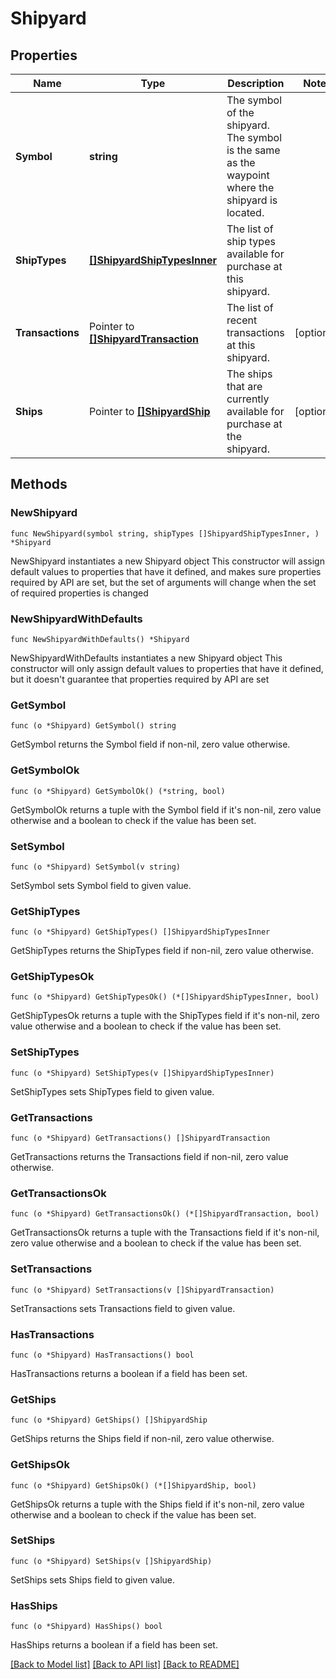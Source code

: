 # Shipyard

## Properties

Name | Type | Description | Notes
------------ | ------------- | ------------- | -------------
**Symbol** | **string** | The symbol of the shipyard. The symbol is the same as the waypoint where the shipyard is located. | 
**ShipTypes** | [**[]ShipyardShipTypesInner**](ShipyardShipTypesInner.md) | The list of ship types available for purchase at this shipyard. | 
**Transactions** | Pointer to [**[]ShipyardTransaction**](ShipyardTransaction.md) | The list of recent transactions at this shipyard. | [optional] 
**Ships** | Pointer to [**[]ShipyardShip**](ShipyardShip.md) | The ships that are currently available for purchase at the shipyard. | [optional] 

## Methods

### NewShipyard

`func NewShipyard(symbol string, shipTypes []ShipyardShipTypesInner, ) *Shipyard`

NewShipyard instantiates a new Shipyard object
This constructor will assign default values to properties that have it defined,
and makes sure properties required by API are set, but the set of arguments
will change when the set of required properties is changed

### NewShipyardWithDefaults

`func NewShipyardWithDefaults() *Shipyard`

NewShipyardWithDefaults instantiates a new Shipyard object
This constructor will only assign default values to properties that have it defined,
but it doesn't guarantee that properties required by API are set

### GetSymbol

`func (o *Shipyard) GetSymbol() string`

GetSymbol returns the Symbol field if non-nil, zero value otherwise.

### GetSymbolOk

`func (o *Shipyard) GetSymbolOk() (*string, bool)`

GetSymbolOk returns a tuple with the Symbol field if it's non-nil, zero value otherwise
and a boolean to check if the value has been set.

### SetSymbol

`func (o *Shipyard) SetSymbol(v string)`

SetSymbol sets Symbol field to given value.


### GetShipTypes

`func (o *Shipyard) GetShipTypes() []ShipyardShipTypesInner`

GetShipTypes returns the ShipTypes field if non-nil, zero value otherwise.

### GetShipTypesOk

`func (o *Shipyard) GetShipTypesOk() (*[]ShipyardShipTypesInner, bool)`

GetShipTypesOk returns a tuple with the ShipTypes field if it's non-nil, zero value otherwise
and a boolean to check if the value has been set.

### SetShipTypes

`func (o *Shipyard) SetShipTypes(v []ShipyardShipTypesInner)`

SetShipTypes sets ShipTypes field to given value.


### GetTransactions

`func (o *Shipyard) GetTransactions() []ShipyardTransaction`

GetTransactions returns the Transactions field if non-nil, zero value otherwise.

### GetTransactionsOk

`func (o *Shipyard) GetTransactionsOk() (*[]ShipyardTransaction, bool)`

GetTransactionsOk returns a tuple with the Transactions field if it's non-nil, zero value otherwise
and a boolean to check if the value has been set.

### SetTransactions

`func (o *Shipyard) SetTransactions(v []ShipyardTransaction)`

SetTransactions sets Transactions field to given value.

### HasTransactions

`func (o *Shipyard) HasTransactions() bool`

HasTransactions returns a boolean if a field has been set.

### GetShips

`func (o *Shipyard) GetShips() []ShipyardShip`

GetShips returns the Ships field if non-nil, zero value otherwise.

### GetShipsOk

`func (o *Shipyard) GetShipsOk() (*[]ShipyardShip, bool)`

GetShipsOk returns a tuple with the Ships field if it's non-nil, zero value otherwise
and a boolean to check if the value has been set.

### SetShips

`func (o *Shipyard) SetShips(v []ShipyardShip)`

SetShips sets Ships field to given value.

### HasShips

`func (o *Shipyard) HasShips() bool`

HasShips returns a boolean if a field has been set.


[[Back to Model list]](../README.md#documentation-for-models) [[Back to API list]](../README.md#documentation-for-api-endpoints) [[Back to README]](../README.md)


